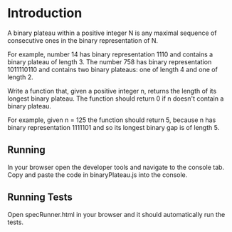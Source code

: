 Introduction
============

A binary plateau within a positive integer N is any maximal sequence of consecutive ones in the binary representation of N.

For example, number 14 has binary representation 1110 and contains a binary plateau of length 3. The number 758 has binary representation 1011110110 and contains two binary plateaus: one of length 4 and one of length 2.

Write a function that, given a positive integer n, returns the length of its longest binary plateau. The function should return 0 if n doesn't contain a binary plateau.

For example, given n = 125 the function should return 5, because n has binary representation 1111101 and so its longest binary gap is of length 5.

Running
-------

In your browser open the developer tools and navigate to the console tab. Copy and paste the code in binaryPlateau.js into the console.

Running Tests
-------------

Open specRunner.html in your browser and it should automatically run the tests.

